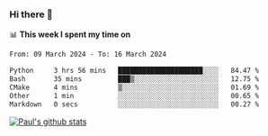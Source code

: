 ### Hi there 👋

📊 **This week I spent my time on**
<!--START_SECTION:waka-->

```txt
From: 09 March 2024 - To: 16 March 2024

Python     3 hrs 56 mins   █████████████████████░░░░   84.47 %
Bash       35 mins         ███▒░░░░░░░░░░░░░░░░░░░░░   12.75 %
CMake      4 mins          ▒░░░░░░░░░░░░░░░░░░░░░░░░   01.69 %
Other      1 min           ░░░░░░░░░░░░░░░░░░░░░░░░░   00.65 %
Markdown   0 secs          ░░░░░░░░░░░░░░░░░░░░░░░░░   00.27 %
```

<!--END_SECTION:waka-->


[![Paul's github stats](https://github-readme-stats.vercel.app/api?username=mickeyouyou&theme=dracula&show_icons=true)](https://github.com/anuraghazra/github-readme-stats)
